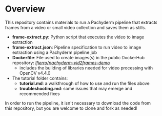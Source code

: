 # Overview
This repository contains materials to run a Pachyderm pipeline that extracts frames from a video or small video collection and saves them as stills.

- **frame-extract.py**: Python script that executes the video to image extraction
- **frame-extract.json**: Pipeline specification to run video to image extraction using a Pachyderm pipeline job
- **Dockerfile**: File used to create images(s) in the public DockerHub repository: [*lfierro/pachyderm-vid2frames-demo*](https://hub.docker.com/r/lfierro/pachyderm-vid2frames-demo)
  - includes the building of libraries needed for video processing with OpenCV v4.4.0
- The tutorial folder contains:
  - **tutorial.md**: a walkthrough of how to use and run the files above
  - **troubleshooting.md**: some issues that may emerge and recommended fixes

In order to run the pipeline, it isn't necessary to download the code from this repository, but you are welcome to clone and fork as needed!
